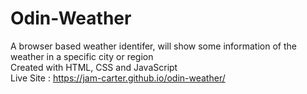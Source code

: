 # Odin-Weather
A browser based weather identifer, will show some information of the weather in a specific city or region <br>
Created with HTML, CSS and JavaScript <br> 
Live Site : https://jam-carter.github.io/odin-weather/
